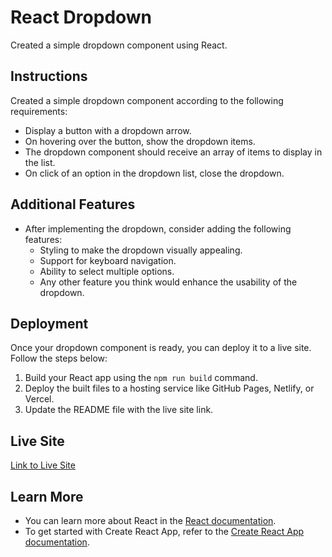 # React Dropdown

Created a simple dropdown component using React.

## Instructions

Created a simple dropdown component according to the following requirements:

- Display a button with a dropdown arrow.
- On hovering over the button, show the dropdown items.
- The dropdown component should receive an array of items to display in the list.
- On click of an option in the dropdown list, close the dropdown.

## Additional Features

- After implementing the dropdown, consider adding the following features:
  - Styling to make the dropdown visually appealing.
  - Support for keyboard navigation.
  - Ability to select multiple options.
  - Any other feature you think would enhance the usability of the dropdown.

## Deployment

Once your dropdown component is ready, you can deploy it to a live site. Follow the steps below:

1. Build your React app using the `npm run build` command.
2. Deploy the built files to a hosting service like GitHub Pages, Netlify, or Vercel.
3. Update the README file with the live site link.

## Live Site

[Link to Live Site](#) <!-- Replace '#' with the actual URL of your deployed site -->

## Learn More

- You can learn more about React in the [React documentation](https://reactjs.org/).
- To get started with Create React App, refer to the [Create React App documentation](https://create-react-app.dev/docs/getting-started/).
